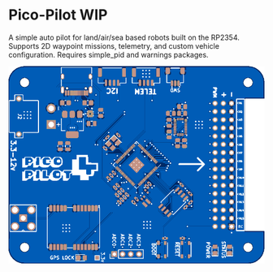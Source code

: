# Pico-Pilot WIP
A simple auto pilot for land/air/sea based robots built on the RP2354. Supports 2D waypoint missions, telemetry, and custom vehicle configuration. 
Requires simple_pid and warnings packages. 

![](/images/Pico4.png "PicoPilot v4")
